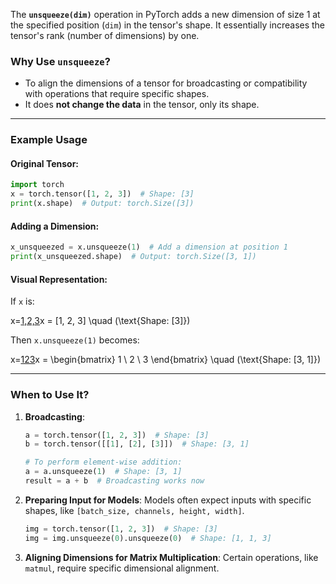 The **`unsqueeze(dim)`** operation in PyTorch adds a new dimension of size 1 at the specified position (`dim`) in the tensor's shape. It essentially increases the tensor's rank (number of dimensions) by one.

### **Why Use `unsqueeze`?**

- To align the dimensions of a tensor for broadcasting or compatibility with operations that require specific shapes.
- It does **not change the data** in the tensor, only its shape.

---

### **Example Usage**

#### Original Tensor:

```python
import torch
x = torch.tensor([1, 2, 3])  # Shape: [3]
print(x.shape)  # Output: torch.Size([3])
```

#### Adding a Dimension:

```python
x_unsqueezed = x.unsqueeze(1)  # Add a dimension at position 1
print(x_unsqueezed.shape)  # Output: torch.Size([3, 1])
```

#### Visual Representation:

If `x` is:

x=[1,2,3](Shape: [3])x = [1, 2, 3] \quad (\text{Shape: [3]})

Then `x.unsqueeze(1)` becomes:

x=[123](Shape: [3, 1])x = \begin{bmatrix} 1 \\ 2 \\ 3 \end{bmatrix} \quad (\text{Shape: [3, 1]})

---

### **When to Use It?**

1. **Broadcasting**:
    
    ```python
    a = torch.tensor([1, 2, 3])  # Shape: [3]
    b = torch.tensor([[1], [2], [3]])  # Shape: [3, 1]
    
    # To perform element-wise addition:
    a = a.unsqueeze(1)  # Shape: [3, 1]
    result = a + b  # Broadcasting works now
    ```
    
2. **Preparing Input for Models**: Models often expect inputs with specific shapes, like `[batch_size, channels, height, width]`.
    
    ```python
    img = torch.tensor([1, 2, 3])  # Shape: [3]
    img = img.unsqueeze(0).unsqueeze(0)  # Shape: [1, 1, 3]
    ```
    
3. **Aligning Dimensions for Matrix Multiplication**: Certain operations, like `matmul`, require specific dimensional alignment.
